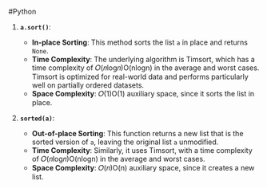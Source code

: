 #Python 
1. **`a.sort()`**:
    
    - **In-place Sorting**: This method sorts the list `a` in place and returns `None`.
    - **Time Complexity**: The underlying algorithm is Timsort, which has a time complexity of 𝑂(𝑛log⁡𝑛)O(nlogn) in the average and worst cases. Timsort is optimized for real-world data and performs particularly well on partially ordered datasets.
    - **Space Complexity**: 𝑂(1)O(1) auxiliary space, since it sorts the list in place.
2. **`sorted(a)`**:
    
    - **Out-of-place Sorting**: This function returns a new list that is the sorted version of `a`, leaving the original list `a` unmodified.
    - **Time Complexity**: Similarly, it uses Timsort, with a time complexity of 𝑂(𝑛log⁡𝑛)O(nlogn) in the average and worst cases.
    - **Space Complexity**: 𝑂(𝑛)O(n) auxiliary space, since it creates a new list.